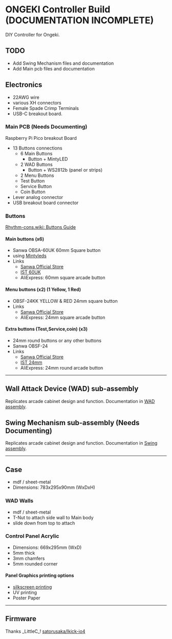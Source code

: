 # ONGEKI Controller Build (DOCUMENTATION INCOMPLETE)

DIY Controller for Ongeki.

## TODO

- Add Swing Mechanism files and documentation
- Add Main pcb files and documentation

## Electronics

- 22AWG wire
- various XH connectors
- Female Spade Crimp Terminals
- USB-C breakout board.

### Main PCB (Needs Documenting)

Raspberry Pi Pico breakout Board

- 13 Buttons connections
  - 6 Main Buttons
    - Button + MintyLED
  - 2 WAD Buttons
    - Button + WS2812b (panel or strips)
  - 2 Menu Buttons
  - Test Button
  - Service Button
  - Coin Button
- Lever analog connector
- USB breakout board connector

### Buttons

[Rhythm-cons.wiki: Buttons Guide](https://rhythm-cons.wiki/w/Buttons)

#### Main buttons (x6)

- Sanwa OBSA-60UK 60mm Square button
- using [Mintyleds](https://shop.mon.im/product/mintyleds)
- Links
  - [Sanwa Official Store](https://www.rakuten.co.jp/sanwadenshi/)
  - [IST 60UK](https://www.us.istmall.co.kr/Product/Detail/view/pid/67/cid/)
  - AliExpress: 60mm square arcade button

#### Menu buttons (x2) (1 Yellow, 1 Red)

- OBSF-24KK YELLOW & RED 24mm square button
- Links
  - [Sanwa Official Store](https://www.rakuten.co.jp/sanwadenshi/)
  - AliExpress: 24mm square arcade button

#### Extra buttons (Test,Service,coin) (x3)

- 24mm round buttons or any other buttons
- Sanwa OBSF-24
- Links
  - [Sanwa Official Store](https://www.rakuten.co.jp/sanwadenshi/)
  - [IST 24mm](https://www.us.istmall.co.kr/Product/Detail/view/pid/25/cid/)
  - AliExpress: 24mm round arcade button

---

## Wall Attack Device (WAD) sub-assembly

Replicates arcade cabinet design and function. Documentation in [WAD assembly](WAD%20assembly/README.md).

## Swing Mechanism sub-assembly (Needs Documenting)

Replicates arcade cabinet design and function. Documentation in [Swing assembly](Swing%20assembly/README.md).

---

## Case

- mdf / sheet-metal
- Dimensions: 783x295x90mm (WxDxH)

### WAD Walls

- mdf / sheet-metal
- T-Nut to attach side wall to Main body
- slide down from top to attach

### Control Panel Acrylic

- Dimensions: 669x295mm (WxD)
- 5mm thick
- 3mm chamfers
- 5mm rounded corner

#### Panel Graphics printing options

- [silkscreen printing](https://www.acrylic.com.sg/silkscreen-printing/)
- UV printing
- Poster Paper

---

## Firmware

Thanks \_LittleC\_! [satorusaka/lkick-io4](https://github.com/satorusaka/lkick-io4)
